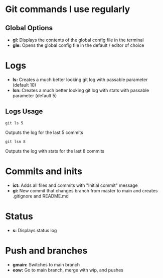 # Git commands I use regularly

## Global Options

<ul>
<li> <strong>gl:</strong> Displays the contents of the global config file in the terminal
<li> <strong>gle:</strong> Opens the global config file in the default / editor of choice
</ul>

# Logs
<ul>
<li> <strong>ls: </strong> Creates a much better looking git log with passable parameter (default 10)
<li> <strong>lsn: </strong> Creates a much better looking git log with stats with passable parameter (default 5)
</ul>

## Logs Usage

```git
git ls 5
```
Outputs the log for the last 5 commits

```git
git lsn 8
```
Outputs the log with stats for the last 8 commits

# Commits and inits
<ul>
<li> <strong>ict:</strong> Adds all files and commits with "Initial commit" message
<li> <strong>gi:</strong> New commit that changes branch from master to main and creates .gitignore and README.md
</ul>

# Status
<ul>
<li> <strong>s:</strong> Displays status log
</ul>

# Push and branches
<ul>
<li> <strong>gmain:</strong> Switches to main branch
<li> <strong>eow:</strong> Go to main branch, merge with wip, and pushes
</ul>